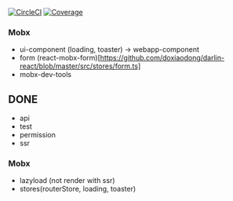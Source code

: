[![CircleCI](https://img.shields.io/circleci/project/github/doxiaodong/react-stater.svg?style=flat-square)](https://circleci.com/gh/doxiaodong/react-stater)
[![Coverage](https://img.shields.io/codecov/c/github/doxiaodong/react-stater/master.svg?style=flat-square)](https://codecov.io/github/doxiaodong/react-stater?branch=master)

### Mobx

* ui-component (loading, toaster) -> webapp-component
* form (react-mobx-form)[https://github.com/doxiaodong/darlin-react/blob/master/src/stores/form.ts]
* mobx-dev-tools

## DONE

* api
* test
* permission
* ssr

### Mobx

* lazyload (not render with ssr)
* stores(routerStore, loading, toaster)
